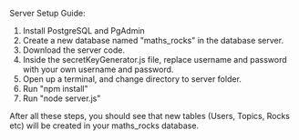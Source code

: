 Server Setup Guide:

1. Install PostgreSQL and PgAdmin
2. Create a new database named "maths_rocks" in the database server.
3. Download the server code.
4. Inside the secretKeyGenerator.js file, replace username and password with your own username and password.
5. Open up a terminal, and change directory to server folder.
6. Run "npm install"
7. Run "node server.js"

After all these steps, you should see that new tables (Users, Topics, Rocks etc) will be created in your maths_rocks database.
